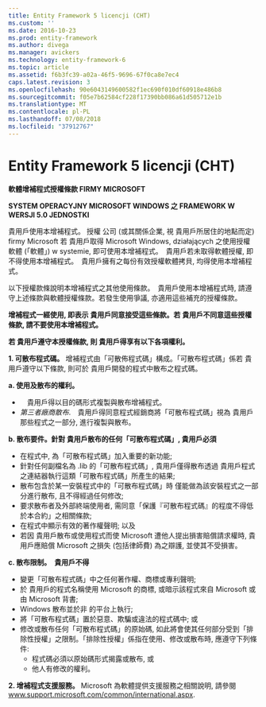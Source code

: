 ```yaml
---
title: Entity Framework 5 licencji (CHT)
ms.custom: ''
ms.date: 2016-10-23
ms.prod: entity-framework
ms.author: divega
ms.manager: avickers
ms.technology: entity-framework-6
ms.topic: article
ms.assetid: f6b3fc39-a02a-46f5-9696-67f0ca8e7ec4
caps.latest.revision: 3
ms.openlocfilehash: 90e6043149600582f1ec690f010df60918e486b8
ms.sourcegitcommit: f05e7b62584cf228f17390bb086a61d505712e1b
ms.translationtype: MT
ms.contentlocale: pl-PL
ms.lasthandoff: 07/08/2018
ms.locfileid: "37912767"
---
```

# <a name="entity-framework-5-license-cht"></a>Entity Framework 5 licencji (CHT)
**軟體增補程式授權條款 FIRMY MICROSOFT**

**SYSTEM OPERACYJNY MICROSOFT WINDOWS 之 FRAMEWORK W WERSJI 5.0 JEDNOSTKI**

貴用戶使用本增補程式。 授權 公司 (或其關係企業, 視 貴用戶所居住的地點而定) firmy Microsoft 若 貴用戶取得 Microsoft Windows, działających 之使用授權 軟體 (「軟體」) w systemie, 即可使用本增補程式。　貴用戶若未取得軟體授權, 即不得使用本增補程式。　貴用戶擁有之每份有效授權軟體拷貝, 均得使用本增補程式。

以下授權款條說明本增補程式之其他使用條款。　貴用戶使用本增補程式時, 請遵守上述條款與軟體授權條款。若發生使用爭議, 亦適用這些補充的授權條款。

**增補程式一經使用, 即表示 貴用戶同意接受這些條款。若 貴用戶不同意這些授權條款, 請不要使用本增補程式。**

**若 貴用戶遵守本授權條款, 則 貴用戶得享有以下各項權利。**

**1. 可散布程式碼。** 增補程式由「可散佈程式碼」構成。「可散布程式碼」係若 貴用戶遵守以下條款, 則可於 貴用戶開發的程式中散布之程式碼。

**a. 使用及散布的權利。**

-   　貴用戶得以目的碼形式複製與散布增補程式。
-   *第三者廠商散布*.　貴用戶得同意程式經銷商將「可散布程式碼」視為 貴用戶那些程式之一部分, 進行複製與散布。

**b. 散布要件。針對 貴用戶散布的任何「可散布程式碼」, 貴用戶必須**

-   在程式中, 為「可散布程式碼」加入重要的新功能;
-   針對任何副檔名為 .lib 的「可散布程式碼」, 貴用戶僅得散布透過 貴用戶程式之連結器執行這類「可散布程式碼」所產生的結果;
-   散布包含於某一安裝程式中的「可散布程式碼」時 僅能做為該安裝程式之一部分進行散布, 且不得經過任何修改;
-   要求散布者及外部終端使用者, 需同意「保護『可散布程式碼』的程度不得低於本合約」之相關條款;
-   在程式中顯示有效的著作權聲明; 以及
-   若因 貴用戶散布或使用程式而使 Microsoft 遭他人提出損害賠償請求權時, 貴用戶應賠償 Microsoft 之損失 (包括律師費) 為之辯護, 並使其不受損害。

**c. 散布限制。　貴用戶不得**

-   變更「可散布程式碼」中之任何著作權、商標或專利聲明;
-   於 貴用戶的程式名稱使用 Microsoft 的商標, 或暗示該程式來自 Microsoft 或由 Microsoft 背書;
-   Windows 散布並於非 的平台上執行;
-   將「可散布程式碼」置於惡意、欺騙或違法的程式碼中; 或
-   修改或散布任何「可散布程式碼」的原始碼, 如此將會使其任何部分受到「排除性授權」之限制。「排除性授權」係指在使用、修改或散布時, 應遵守下列條件:
    -   程式碼必須以原始碼形式揭露或散布, 或
    -   他人有修改的權利。

**2. 增補程式支援服務。** Microsoft 為軟體提供支援服務之相關說明, 請參閱 www.support.microsoft.com/common/international.aspx.
